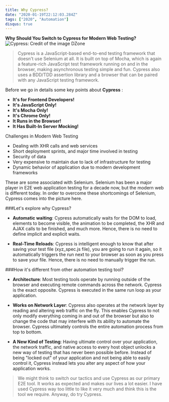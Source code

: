 ```yaml
---
title: Why Cypress?
date: "2020-01-19T22:12:03.284Z"
tags: ["2020", "Automation"]
disqus: true
---
```


**Why Should You Switch to Cypress for Modern Web Testing?**
![Cypress: Credit of the image DZone](https://cdn-images-1.medium.com/max/1600/1*4fvrvDkoDHXxQpXsOsCpzA.png)

>Cypress is a JavaScript-based end-to-end testing framework that doesn't use Selenium at all. It is built on top of Mocha, which is again a feature-rich JavaScript test framework running on and in the browser, making asynchronous testing simple and fun. Cypress also uses a BDD/TDD assertion library and a browser that can be paired with any JavaScript testing framework.

Before we go in details some key points about **Cypress** :
- **It's for Frontend Developers!**
- **It's JavaScript Only!**
- **It's Mocha Only!**
- **It's Chrome Only!**
- **It Runs in the Browser!**
- **It Has Built-In Server Mocking!**

Challenges in Modern Web Testing
- Dealing with XHR calls and web services
- Short deployment sprints, and major time involved in testing
- Security of data
- Very expensive to maintain due to lack of infrastructure for testing
- Dynamic behavior of application due to modern development frameworks

These are some associated with Selenium. Selenium has been a major player in E2E web application testing for a decade now, but the modern web is different today. In order to overcome these shortcomings of Selenium, Cypress comes into the picture here.

###Let's explore why Cypress?

- **Automatic waiting**: Cypress automatically waits for the DOM to load, elements to become visible, the animation to be completed, the XHR and AJAX calls to be finished, and much more. Hence, there is no need to define implicit and explicit waits.

- **Real-Time Reloads**: Cypress is intelligent enough to know that after saving your test file (xyz_spec.js file), you are going to run it again, so it automatically triggers the run next to your browser as soon as you press to save your file. Hence, there is no need to manually trigger the run.

###How it's different from other automation testing tool?

- **Architecture**: Most testing tools operate by running outside of the browser and executing remote commands across the network. Cypress is the exact opposite. Cypress is executed in the same run loop as your application.

- **Works on Network Layer**: Cypress also operates at the network layer by reading and altering web traffic on the fly. This enables Cypress to not only modify everything coming in and out of the browser but also to change the code that may interfere with its ability to automate the browser. Cypress ultimately controls the entire automation process from top to bottom.

- **A New Kind of Testing**: Having ultimate control over your application, the network traffic, and native access to every host object unlocks a new way of testing that has never been possible before. Instead of being "locked out" of your application and not being able to easily control it, Cypress instead lets you alter any aspect of how your application works.

> We might think to switch our tactics and use Cypress as our primary E2E tool. It works as expected and makes our lives a lot easier. I have used Cypress way too little to like it very much and think this is the tool we require. Anyway, do try Cypress.